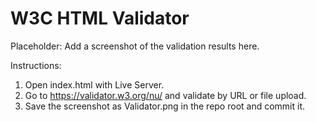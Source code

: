 # W3C HTML Validator

Placeholder: Add a screenshot of the validation results here.

Instructions:
1. Open index.html with Live Server.
2. Go to https://validator.w3.org/nu/ and validate by URL or file upload.
3. Save the screenshot as Validator.png in the repo root and commit it.
